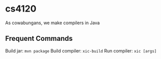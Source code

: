 # cs4120

As cowabungans, we make compilers in Java

## Frequent Commands

Build jar: `mvn package`
Build compiler: `xic-build`
Run compiler: `xic [args]`
